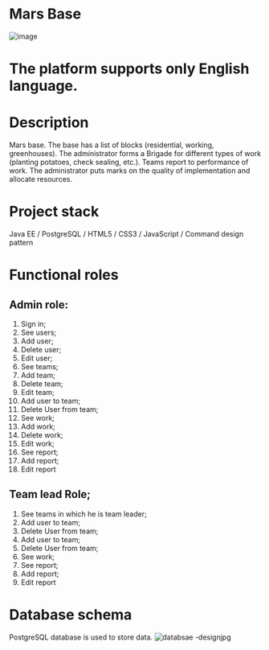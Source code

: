 # Mars Base
![image](https://user-images.githubusercontent.com/101856957/207853845-260335e7-dc1b-483d-8226-8e811af67c85.png)
# The platform supports only English language.

# Description

Mars base. The base has a list of blocks (residential, working, greenhouses).
The administrator forms a Brigade for different types of work (planting
potatoes, check sealing, etc.). Teams report to
performance of work. The administrator puts marks on the quality of implementation
and allocate resources.

# Project stack
 Java EE / PostgreSQL / HTML5 / CSS3 / JavaScript / Command design pattern

# Functional roles
## Admin role:
1. Sign in;
2. See users;
3. Add user;
4. Delete user;
5. Edit user;
6. See teams;
7. Add team;
8. Delete team;
9. Edit team;
10. Add user to team;
11. Delete User from team;
12. See work;
13. Add work;
14. Delete work;
15. Edit work;
16. See report;
17. Add report;
18. Edit report


## Team lead Role;
1. See teams in which he is team leader;
2. Add user to team;
3. Delete User from team;
4. Add user to team;
5. Delete User from team;
6. See work;
7. See report;
8. Add report;
9. Edit report


# Database schema

PostgreSQL database is used to store data.
![databsae -designjpg](https://user-images.githubusercontent.com/101856957/207848904-cdbf7eb5-f21b-47f5-b77e-e1778f635d99.jpg)

